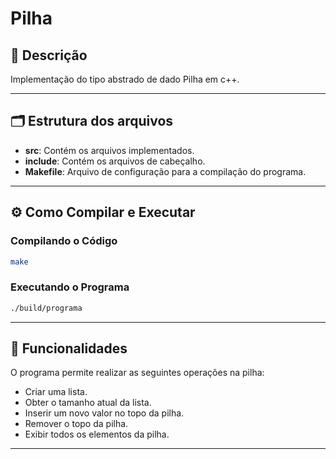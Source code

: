 # Pilha 

## 📄 Descrição
Implementação do tipo abstrado de dado Pilha em c++.

---

## 🗂️ Estrutura dos arquivos
- **src**: Contém os arquivos implementados.
- **include**: Contém os arquivos de cabeçalho.
- **Makefile**: Arquivo de configuração para a compilação do programa.

---

## ⚙️ Como Compilar e Executar

### Compilando o Código

```bash
make
```

### Executando o Programa

```bash
./build/programa
```

---

## 🔧 Funcionalidades
O programa permite realizar as seguintes operações na pilha:
- Criar uma lista.
- Obter o tamanho atual da lista.
- Inserir um novo valor no topo da pilha.
- Remover o topo da pilha.
- Exibir todos os elementos da pilha.

---

